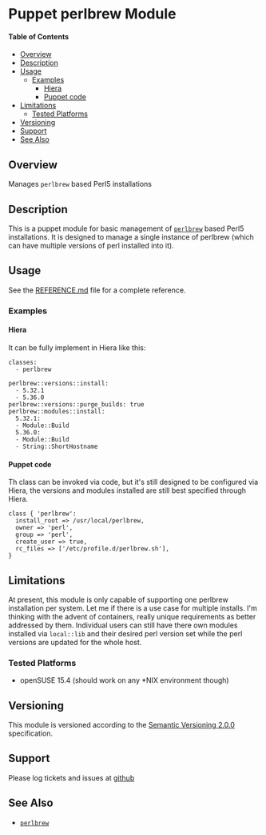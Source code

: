 Puppet perlbrew Module
======================

#### Table of Contents

<!-- vim-markdown-toc GFM -->

* [Overview](#overview)
* [Description](#description)
* [Usage](#usage)
  * [Examples](#examples)
    * [Hiera](#hiera)
    * [Puppet code](#puppet-code)
* [Limitations](#limitations)
  * [Tested Platforms](#tested-platforms)
* [Versioning](#versioning)
* [Support](#support)
* [See Also](#see-also)

<!-- vim-markdown-toc -->

Overview
--------

Manages `perlbrew` based Perl5 installations


Description
-----------

This is a puppet module for basic management of
[`perlbrew`](http://perlbrew.pl/) based Perl5 installations.  It is designed to manage a single instance
of perlbrew (which can have multiple versions of perl installed into it).

Usage
-----

See the [REFERENCE.md](REFERENCE.md) file for a complete reference.

### Examples

#### Hiera

It can be fully implement in Hiera like this:

```
classes:
  - perlbrew

perlbrew::versions::install:
  - 5.32.1
  - 5.36.0
perlbrew::versions::purge_builds: true
perlbrew::modules::install:
  5.32.1:
  - Module::Build
  5.36.0:
  - Module::Build
  - String::ShortHostname
```

#### Puppet code

Th class can be invoked via code, but it's still designed to be configured via Hiera, the versions
and modules installed are still best specified through Hiera.

```puppet
class { 'perlbrew': 
  install_root => /usr/local/perlbrew,
  owner => 'perl',
  group => 'perl',
  create_user => true,
  rc_files => ['/etc/profile.d/perlbrew.sh'],
}
```

Limitations
-----------

At present, this module is only capable of supporting one perlbrew installation per system.  Let me
if there is a use case for multiple installs.  I'm thinking with the advent of containers, really unique
requirements as better addressed by them.  Individual users can still have there own modules installed
via `local::lib` and their desired perl version set while the perl versions are updated for the whole host.  

### Tested Platforms

 * openSUSE 15.4 (should work on any *NIX environment though)

Versioning
----------

This module is versioned according to the [Semantic Versioning
2.0.0](http://semver.org/spec/v2.0.0.html) specification.


Support
-------

Please log tickets and issues at
[github](https://github.com/Q-Technologies/puppet-perlbrew/issues)


See Also
--------

* [`perlbrew`](http://perlbrew.pl/)
